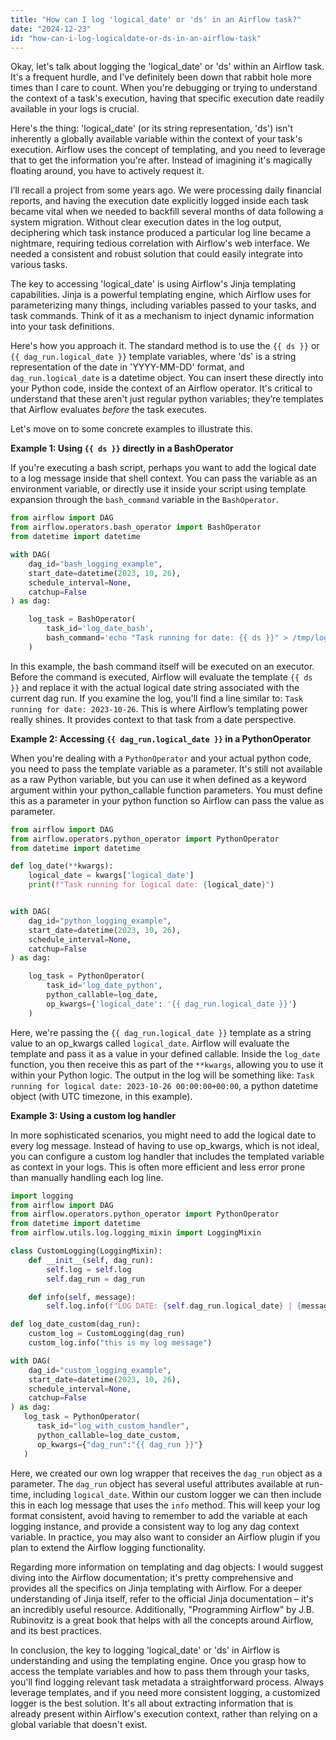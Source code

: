 ```yaml
---
title: "How can I log 'logical_date' or 'ds' in an Airflow task?"
date: "2024-12-23"
id: "how-can-i-log-logicaldate-or-ds-in-an-airflow-task"
---
```


Okay, let's talk about logging the 'logical_date' or 'ds' within an Airflow task. It's a frequent hurdle, and I've definitely been down that rabbit hole more times than I care to count. When you're debugging or trying to understand the context of a task's execution, having that specific execution date readily available in your logs is crucial.

Here's the thing: 'logical_date' (or its string representation, 'ds') isn't inherently a globally available variable within the context of your task's execution. Airflow uses the concept of templating, and you need to leverage that to get the information you're after. Instead of imagining it's magically floating around, you have to actively request it.

I’ll recall a project from some years ago. We were processing daily financial reports, and having the execution date explicitly logged inside each task became vital when we needed to backfill several months of data following a system migration. Without clear execution dates in the log output, deciphering which task instance produced a particular log line became a nightmare, requiring tedious correlation with Airflow's web interface. We needed a consistent and robust solution that could easily integrate into various tasks.

The key to accessing 'logical_date' is using Airflow's Jinja templating capabilities. Jinja is a powerful templating engine, which Airflow uses for parameterizing many things, including variables passed to your tasks, and task commands. Think of it as a mechanism to inject dynamic information into your task definitions.

Here's how you approach it. The standard method is to use the `{{ ds }}` or `{{ dag_run.logical_date }}` template variables, where 'ds' is a string representation of the date in 'YYYY-MM-DD' format, and `dag_run.logical_date` is a datetime object. You can insert these directly into your Python code, inside the context of an Airflow operator. It's critical to understand that these aren't just regular python variables; they’re templates that Airflow evaluates *before* the task executes.

Let's move on to some concrete examples to illustrate this.

**Example 1: Using `{{ ds }}` directly in a BashOperator**

If you're executing a bash script, perhaps you want to add the logical date to a log message inside that shell context. You can pass the variable as an environment variable, or directly use it inside your script using template expansion through the `bash_command` variable in the `BashOperator`.

```python
from airflow import DAG
from airflow.operators.bash_operator import BashOperator
from datetime import datetime

with DAG(
    dag_id="bash_logging_example",
    start_date=datetime(2023, 10, 26),
    schedule_interval=None,
    catchup=False
) as dag:

    log_task = BashOperator(
        task_id='log_date_bash',
        bash_command='echo "Task running for date: {{ ds }}" > /tmp/log_output.txt && cat /tmp/log_output.txt'
    )
```

In this example, the bash command itself will be executed on an executor. Before the command is executed, Airflow will evaluate the template `{{ ds }}` and replace it with the actual logical date string associated with the current dag run. If you examine the log, you'll find a line similar to: `Task running for date: 2023-10-26`. This is where Airflow’s templating power really shines. It provides context to that task from a date perspective.

**Example 2: Accessing `{{ dag_run.logical_date }}` in a PythonOperator**

When you're dealing with a `PythonOperator` and your actual python code, you need to pass the template variable as a parameter. It's still not available as a raw Python variable, but you can use it when defined as a keyword argument within your python_callable function parameters. You must define this as a parameter in your python function so Airflow can pass the value as parameter.

```python
from airflow import DAG
from airflow.operators.python_operator import PythonOperator
from datetime import datetime

def log_date(**kwargs):
    logical_date = kwargs['logical_date']
    print(f"Task running for logical date: {logical_date}")


with DAG(
    dag_id="python_logging_example",
    start_date=datetime(2023, 10, 26),
    schedule_interval=None,
    catchup=False
) as dag:

    log_task = PythonOperator(
        task_id='log_date_python',
        python_callable=log_date,
        op_kwargs={'logical_date': '{{ dag_run.logical_date }}'}
    )
```

Here, we're passing the `{{ dag_run.logical_date }}` template as a string value to an op_kwargs called `logical_date`. Airflow will evaluate the template and pass it as a value in your defined callable. Inside the `log_date` function, you then receive this as part of the `**kwargs`, allowing you to use it within your Python logic. The output in the log will be something like: `Task running for logical date: 2023-10-26 00:00:00+00:00`, a python datetime object (with UTC timezone, in this example).

**Example 3: Using a custom log handler**

In more sophisticated scenarios, you might need to add the logical date to every log message. Instead of having to use op_kwargs, which is not ideal, you can configure a custom log handler that includes the templated variable as context in your logs. This is often more efficient and less error prone than manually handling each log line.

```python
import logging
from airflow import DAG
from airflow.operators.python_operator import PythonOperator
from datetime import datetime
from airflow.utils.log.logging_mixin import LoggingMixin

class CustomLogging(LoggingMixin):
    def __init__(self, dag_run):
        self.log = self.log
        self.dag_run = dag_run

    def info(self, message):
        self.log.info(f"LOG DATE: {self.dag_run.logical_date} | {message}")

def log_date_custom(dag_run):
    custom_log = CustomLogging(dag_run)
    custom_log.info("this is my log message")

with DAG(
    dag_id="custom_logging_example",
    start_date=datetime(2023, 10, 26),
    schedule_interval=None,
    catchup=False
) as dag:
   log_task = PythonOperator(
      task_id="log_with_custom_handler",
      python_callable=log_date_custom,
      op_kwargs={"dag_run":"{{ dag_run }}"}
   )
```

Here, we created our own log wrapper that receives the `dag_run` object as a parameter. The `dag_run` object has several useful attributes available at run-time, including `logical_date`. Within our custom logger we can then include this in each log message that uses the `info` method. This will keep your log format consistent, avoid having to remember to add the variable at each logging instance, and provide a consistent way to log any dag context variable. In practice, you may also want to consider an Airflow plugin if you plan to extend the Airflow logging functionality.

Regarding more information on templating and dag objects: I would suggest diving into the Airflow documentation; it's pretty comprehensive and provides all the specifics on Jinja templating with Airflow. For a deeper understanding of Jinja itself, refer to the official Jinja documentation – it's an incredibly useful resource. Additionally, "Programming Airflow" by J.B. Rubinovitz is a great book that helps with all the concepts around Airflow, and its best practices.

In conclusion, the key to logging 'logical_date' or 'ds' in Airflow is understanding and using the templating engine. Once you grasp how to access the template variables and how to pass them through your tasks, you'll find logging relevant task metadata a straightforward process. Always leverage templates, and if you need more consistent logging, a customized logger is the best solution. It's all about extracting information that is already present within Airflow's execution context, rather than relying on a global variable that doesn't exist.
